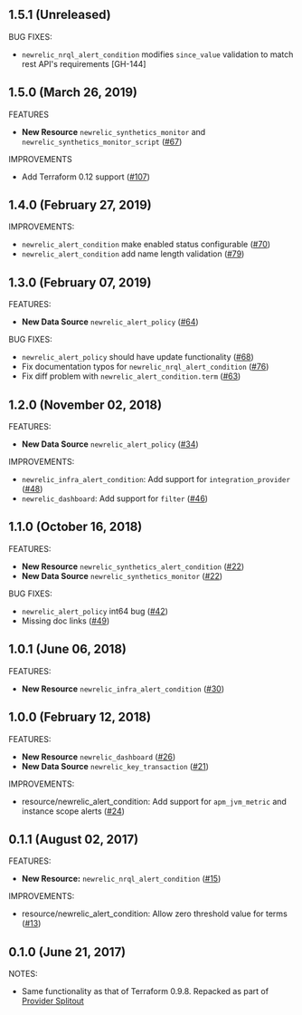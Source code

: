 ## 1.5.1 (Unreleased)

BUG FIXES:

* `newrelic_nrql_alert_condition` modifies `since_value` validation to match rest API's requirements [GH-144]

## 1.5.0 (March 26, 2019)

FEATURES

* **New Resource** `newrelic_synthetics_monitor` and `newrelic_synthetics_monitor_script` ([#67](https://github.com/terraform-providers/terraform-provider-newrelic/issues/67))

IMPROVEMENTS

* Add Terraform 0.12 support ([#107](https://github.com/terraform-providers/terraform-provider-newrelic/issues/107))

## 1.4.0 (February 27, 2019)

IMPROVEMENTS:

* `newrelic_alert_condition` make enabled status configurable ([#70](https://github.com/terraform-providers/terraform-provider-newrelic/issues/70))
* `newrelic_alert_condition` add name length validation ([#79](https://github.com/terraform-providers/terraform-provider-newrelic/issues/79))

## 1.3.0 (February 07, 2019)

FEATURES:

* **New Data Source** `newrelic_alert_policy` ([#64](https://github.com/terraform-providers/terraform-provider-newrelic/issues/64))

BUG FIXES:
* `newrelic_alert_policy` should have update functionality ([#68](https://github.com/terraform-providers/terraform-provider-newrelic/pull/68))
* Fix documentation typos for `newrelic_nrql_alert_condition` ([#76](https://github.com/terraform-providers/terraform-provider-newrelic/issues/76))
* Fix diff problem with `newrelic_alert_condition.term` ([#63](https://github.com/terraform-providers/terraform-provider-newrelic/issues/63))

## 1.2.0 (November 02, 2018)

FEATURES:

* **New Data Source** `newrelic_alert_policy` ([#34](https://github.com/terraform-providers/terraform-provider-newrelic/issues/34))

IMPROVEMENTS:

* `newrelic_infra_alert_condition`: Add support for `integration_provider` ([#48](https://github.com/terraform-providers/terraform-provider-newrelic/issues/48))
* `newrelic_dashboard`: Add support for `filter` ([#46](https://github.com/terraform-providers/terraform-provider-newrelic/issues/46))

## 1.1.0 (October 16, 2018)

FEATURES:

* **New Resource** `newrelic_synthetics_alert_condition` ([#22](https://github.com/terraform-providers/terraform-provider-newrelic/pull/22))
* **New Data Source** `newrelic_synthetics_monitor` ([#22](https://github.com/terraform-providers/terraform-provider-newrelic/pull/22))

BUG FIXES:

* `newrelic_alert_policy` int64 bug ([#42](https://github.com/terraform-providers/terraform-provider-newrelic/pull/42))
* Missing doc links ([#49](https://github.com/terraform-providers/terraform-provider-newrelic/pull/49))

## 1.0.1 (June 06, 2018)

FEATURES:

* **New Resource** `newrelic_infra_alert_condition` ([#30](https://github.com/terraform-providers/terraform-provider-newrelic/pull/30))

## 1.0.0 (February 12, 2018)

FEATURES:

* **New Resource** `newrelic_dashboard` ([#26](https://github.com/terraform-providers/terraform-provider-newrelic/pull/26))
* **New Data Source** `newrelic_key_transaction` ([#21](https://github.com/terraform-providers/terraform-provider-newrelic/pull/21))

IMPROVEMENTS:

* resource/newrelic_alert_condition: Add support for `apm_jvm_metric` and instance scope alerts ([#24](https://github.com/terraform-providers/terraform-provider-newrelic/pull/24))

## 0.1.1 (August 02, 2017)

FEATURES:

* **New Resource:** `newrelic_nrql_alert_condition` ([#15](https://github.com/terraform-providers/terraform-provider-newrelic/issues/15))

IMPROVEMENTS:

* resource/newrelic_alert_condition: Allow zero threshold value for terms ([#13](https://github.com/terraform-providers/terraform-provider-newrelic/issues/13))

## 0.1.0 (June 21, 2017)

NOTES:

* Same functionality as that of Terraform 0.9.8. Repacked as part of [Provider Splitout](https://www.hashicorp.com/blog/upcoming-provider-changes-in-terraform-0-10/)

